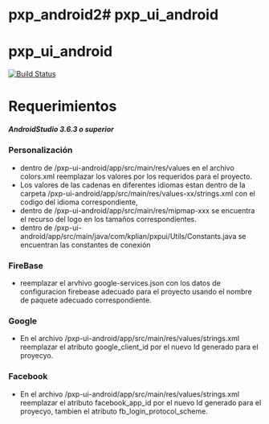 # pxp_android2# pxp_ui_android

# pxp_ui_android

[![Build Status](https://travis-ci.org/joemccann/dillinger.svg?branch=master)](https://travis-ci.org/joemccann/dillinger)
# Requerimientos 
##### AndroidStudio 3.6.3 o superior

### Personalización
- dentro de /pxp-ui-android/app/src/main/res/values en el archivo colors.xml reemplazar los valores por los requeridos para el proyecto.
- Los valores de las cadenas en diferentes idiomas estan dentro de la carpeta /pxp-ui-android/app/src/main/res/values-xx/strings.xml con el codigo del idioma correspondiente, 
- dentro de /pxp-ui-android/app/src/main/res/mipmap-xxx se encuentra el recurso del logo en los tamaños correspondientes.
- dentro de /pxp-ui-android/app/src/main/java/com/kplian/pxpui/Utils/Constants.java se encuentran las constantes de conexión 
### FireBase
- reemplazar el arvhivo google-services.json con los datos de configuracion firebease adecuado para el proyecto usando el nombre de paquete adecuado correspondiente.

### Google
- En el archivo /pxp-ui-android/app/src/main/res/values/strings.xml reemplazar el atributo google_client_id por el nuevo Id generado para el proyecyo.

### Facebook
- En el archivo /pxp-ui-android/app/src/main/res/values/strings.xml reemplazar el atributo facebook_app_id por el nuevo Id generado para el proyecyo, tambien el atributo fb_login_protocol_scheme.
